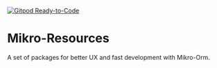 [![Gitpod Ready-to-Code](https://img.shields.io/badge/Gitpod-Ready--to--Code-blue?logo=gitpod)](https://gitpod.io/#https://github.com/CyriacBr/mikro-resources) 

# Mikro-Resources

A set of packages for better UX and fast development with Mikro-Orm.